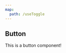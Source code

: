 ```yaml
---
map:
  path: /useToggle
---
```


## Button
This is a button component!

<demo src="./demo/demo.vue" title="Demo block" desc="use demo"></demo>



